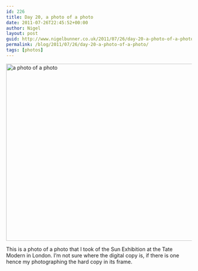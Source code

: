 ```yaml
---
id: 226
title: Day 20, a photo of a photo
date: 2011-07-26T22:45:52+00:00
author: Nigel
layout: post
guid: http://www.nigelbunner.co.uk/2011/07/26/day-20-a-photo-of-a-photo/
permalink: /blog/2011/07/26/day-20-a-photo-of-a-photo/
tags: [photos]
---
```

[<img src="https://farm7.static.flickr.com/6141/5979444786_83abe2470c_z.jpg" width="640" height="480" alt="a photo of a photo" />](https://www.flickr.com/photos/icklephotos/5979444786/ "a photo of a photo by icle fotos, on Flickr")

This is a photo of a photo that I took of the Sun Exhibition at the Tate Modern in London. I&#8217;m not sure where the digital copy is, if there is one hence my photographing the hard copy in its frame.